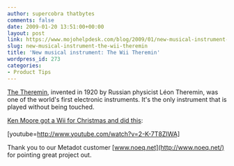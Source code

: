 ```yaml
---
author: supercobra thatbytes
comments: false
date: 2009-01-20 13:51:00+00:00
layout: post
link: https://www.mojohelpdesk.com/blog/2009/01/new-musical-instrument-the-wii-theremin/
slug: new-musical-instrument-the-wii-theremin
title: 'New musical instrument: The Wii Theremin'
wordpress_id: 273
categories:
- Product Tips
---
```


[The Theremin](http://en.wikipedia.org/wiki/Theremin), invented in 1920 by Russian physicist Léon Theremin, was one of the world's first electronic instruments. It's the only instrument that is played without being touched.  
  
[Ken Moore got a Wii for Christmas and did this](http://www.kenmooredesign.com/2008/12/wii-theremin-santa-claus-is-coming-to.html):  
  
[youtube=http://www.youtube.com/watch?v=2-K-7T8ZIWA]  
  
Thank you to our Metadot customer [www.noeq.net](http://www.noeq.net/) for pointing great project out.
